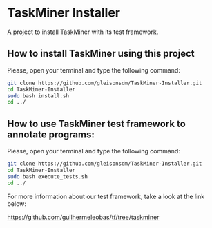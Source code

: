 # TaskMiner Installer
A project to install TaskMiner with its test framework.

## How to install TaskMiner using this project

Please, open your terminal and type the following command:
```sh
git clone https://github.com/gleisonsdm/TaskMiner-Installer.git
cd TaskMiner-Installer
sudo bash install.sh
cd ../
```

## How to use TaskMiner test framework to annotate programs:

Please, open your terminal and type the following command:
```sh
git clone https://github.com/gleisonsdm/TaskMiner-Installer.git
cd TaskMiner-Installer
sudo bash execute_tests.sh
cd ../
```

For more information about our test framework, take a look at
the link below:

https://github.com/guilhermeleobas/tf/tree/taskminer
